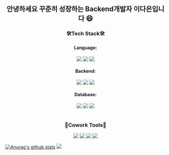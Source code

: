 <div align="center">

## 안녕하세요 꾸준히 성장하는 Backend개발자 이다은입니다 😄

### 🛠Tech Stack🛠

  #### Language:
  <img src="https://img.shields.io/badge/Java-007396?style=for-the-badge&logo=Java&logoColor=white">
  <img src="https://img.shields.io/badge/C++-00599C?style=for-the-badge&logo=cplusplus&logoColor=white">  
  <img src="https://img.shields.io/badge/Python-3776AB?style=for-the-badge&logo=Python&logoColor=white">

  #### Backend:
 <img src="https://img.shields.io/badge/Spring Boot-6DB33F?style=for-the-badge&logo=Spring Boot&logoColor=white">
 <img src="https://img.shields.io/badge/Node.js-339933?style=for-the-badge&logo=Node.js&logoColor=white">
 <img src="https://img.shields.io/badge/Express-000000?style=for-the-badge&logo=Express&logoColor=white">
 
 
 #### Database: 
<img src="https://img.shields.io/badge/MySQL-4479A1?style=for-the-badge&logo=MySQL&logoColor=white">  
<img src="https://img.shields.io/badge/MariaDB-003545?style=for-the-badge&logo=MariaDB&logoColor=white">
<img src="https://img.shields.io/badge/MongoDB-47A248?style=for-the-badge&logo=MongoDB&logoColor=white">
<br/><br/>
  
### 🤝Cowork Tools🤝
 <img src="https://img.shields.io/badge/GitHub-181717?style=for-the-badge&logo=GitHub&logoColor=white"> 
 <img src="https://img.shields.io/badge/Notion-000000?style=for-the-badge&logo=Notion&logoColor=white"> 
 <img src="https://img.shields.io/badge/Postman-FF6C37?style=for-the-badge&logo=Postman&logoColor=white"> 
 <img src="https://img.shields.io/badge/Slack-4A154B?style=for-the-badge&logo=Slack&logoColor=white">
  
  </div>
  
  [![Anurag's github stats](https://github-readme-stats.vercel.app/api?username=llynn97)](https://github.com/anuraghazra/github-readme-stats)
  <a href="https://hits.seeyoufarm.com"><img src="https://hits.seeyoufarm.com/api/count/incr/badge.svg?url=https%3A%2F%2Fgithub.com%2Fredhi%2Fhit-counter"/></a>                        


